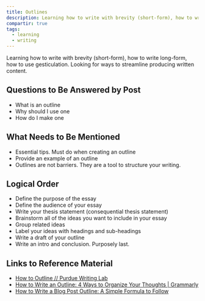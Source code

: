 ```yaml
---
title: Outlines
description: Learning how to write with brevity (short-form), how to write long-form, how to use gesticulation. Looking for ways to streamline producing written content.
compartir: true
tags:
  - learning
  - writing
---
```

Learning how to write with brevity (short-form), how to write long-form, how to use gesticulation. Looking for ways to streamline producing written content.

## Questions to Be Answered by Post

- What is an outline
- Why should I use one
- How do I make one

## What Needs to Be Mentioned

- Essential tips. Must do when creating an outline
- Provide an example of an outline
- Outlines are not barriers. They are a tool to structure your writing.

## Logical Order

- Define the purpose of the essay
- Define the audience of your essay
- Write your thesis statement (consequential thesis statement)
- Brainstorm all of the ideas you want to include in your essay
- Group related ideas
- Label your ideas with headings and sub-headings
- Write a draft of your outline
- Write an intro and conclusion. Purposely last.

## Links to Reference Material

- [How to Outline // Purdue Writing Lab](https://owl.purdue.edu/owl/general_writing/the_writing_process/developing_an_outline/how_to_outline.html)
- [How to Write an Outline: 4 Ways to Organize Your Thoughts | Grammarly](https://www.grammarly.com/blog/how-to-write-outline/)
- [How to Write a Blog Post Outline: A Simple Formula to Follow](https://blog.hubspot.com/marketing/how-to-write-blog-post-outline)
